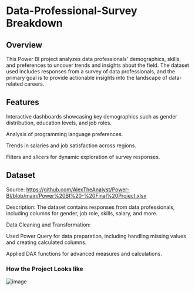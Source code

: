 # Data-Professional-Survey Breakdown

## Overview

This Power BI project analyzes data professionals' demographics, skills, and preferences to uncover trends and insights about the field. The dataset used includes responses from a survey of data professionals, and the primary goal is to provide actionable insights into the landscape of data-related careers.

## Features

Interactive dashboards showcasing key demographics such as gender distribution, education levels, and job roles.

Analysis of programming language preferences.

Trends in salaries and job satisfaction across regions.

Filters and slicers for dynamic exploration of survey responses.

## Dataset

Source: https://github.com/AlexTheAnalyst/Power-BI/blob/main/Power%20BI%20-%20Final%20Project.xlsx

Description: The dataset contains responses from data professionals, including columns for gender, job role, skills, salary, and more.

Data Cleaning and Transformation:

Used Power Query for data preparation, including handling missing values and creating calculated columns.

Applied DAX functions for advanced measures and calculations.

### How the Project Looks like

![image](https://github.com/user-attachments/assets/05649ff0-091e-4818-853a-34c80fe732c0)
